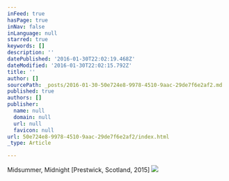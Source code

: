 ```yaml
---
inFeed: true
hasPage: true
inNav: false
inLanguage: null
starred: true
keywords: []
description: ''
datePublished: '2016-01-30T22:02:19.468Z'
dateModified: '2016-01-30T22:02:15.792Z'
title: ''
author: []
sourcePath: _posts/2016-01-30-50e724e8-9978-4510-9aac-29de7f6e2af2.md
published: true
authors: []
publisher:
  name: null
  domain: null
  url: null
  favicon: null
url: 50e724e8-9978-4510-9aac-29de7f6e2af2/index.html
_type: Article

---
```

Midsummer, Midnight \[Prestwick, Scotland, 2015\]
![](https://the-grid-user-content.s3-us-west-2.amazonaws.com/515ebb01-bc25-4e0b-aa5c-2c5835bf595a.JPG)